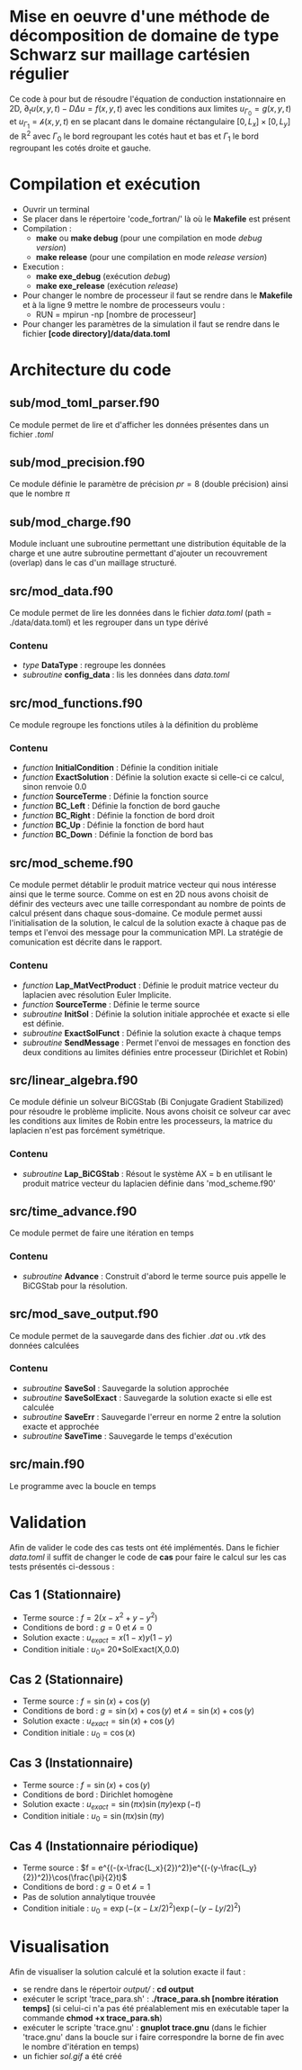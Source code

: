 # Mise en oeuvre d'une méthode de décomposition de domaine de type Schwarz sur maillage cartésien régulier

Ce code à pour but de résoudre l'équation de conduction instationnaire en 2D, $\partial_t u(x,y,t) - D\Delta u = f(x,y,t)$ avec les conditions aux limites $u_{\Gamma_0} = g(x,y,t)$ et $u_{\Gamma_1} = \mathcal{h}(x,y,t)$ en se placant dans le domaine réctangulaire $[0, L_x ] \times [0, L_y ]$ de $\mathbb{R}^2$ avec $\Gamma_0$ le bord regroupant les cotés haut et bas et $\Gamma_1$ le bord regroupant les cotés droite et gauche.

# Compilation et exécution

 - Ouvrir un terminal
 - Se placer dans le répertoire 'code_fortran/' là où le __Makefile__ est présent
 -  Compilation :
    - __make__ ou __make debug__ (pour une compilation en mode _debug version_)
    - __make release__ (pour une compilation en mode _release version_)
 - Execution : 
    - __make exe_debug__ (exécution _debug_)
    - __make exe_release__ (exécution _release_)
 - Pour changer le nombre de processeur il faut se rendre dans le __Makefile__ et à la ligne 9 mettre le nombre de processeurs voulu :
    - RUN = mpirun -np [nombre de processeur]
 - Pour changer les paramètres de la simulation il faut se rendre dans le fichier __[code directory]/data/data.toml__

# Architecture du code

## sub/mod_toml_parser.f90

Ce module permet de lire et d'afficher les données présentes dans un fichier _.toml_

## sub/mod_precision.f90

Ce module définie le paramètre de précision $pr=8$ (double précision) ainsi que le nombre $\pi$

## sub/mod_charge.f90

Module incluant une subroutine permettant une distribution équitable de la charge et une autre subroutine permettant d'ajouter un recouvrement (overlap) dans le cas d'un maillage structuré.

## src/mod_data.f90

Ce module permet de lire les données dans le fichier _data.toml_ (path = ./data/data.toml) et les regrouper dans un type dérivé

### Contenu

- _type_ __DataType__ : regroupe les données
- _subroutine_ __config_data__ : lis les données dans _data.toml_

## src/mod_functions.f90

Ce module regroupe les fonctions utiles à la définition du problème

### Contenu

 - _function_ __InitialCondition__ : Définie la condition initiale
 - _function_ __ExactSolution__ : Définie la solution exacte si celle-ci ce calcul, sinon renvoie $0.0$
 - _function_ __SourceTerme__ : Définie la fonction source
 - _function_ __BC_Left__ : Définie la fonction de bord gauche
 - _function_ __BC_Right__ : Définie la fonction de bord droit
 - _function_ __BC_Up__ : Définie la fonction de bord haut
 - _function_ __BC_Down__ : Définie la fonction de bord bas

## src/mod_scheme.f90

Ce module permet détablir le produit matrice vecteur qui nous intéresse ainsi que le terme source. Comme on est en 2D nous avons choisit de définir des vecteurs avec une taille correspondant au nombre de points de calcul présent dans chaque sous-domaine. Ce module permet aussi l'initialisation de la solution, le calcul de la solution exacte à chaque pas de temps et l'envoi des message pour la communication MPI. La stratégie de comunication est décrite dans le rapport.

### Contenu

 - _function_ __Lap_MatVectProduct__ : Définie le produit matrice vecteur du laplacien avec résolution Euler Implicite.
 - _function_ __SourceTerme__ : Définie le terme source
 - _subroutine_ __InitSol__ : Définie la solution initiale approchée et exacte si elle est définie.
 - _subroutine_ __ExactSolFunct__ : Définie la solution exacte à chaque temps
 - _subroutine_ __SendMessage__ : Permet l'envoi de messages en fonction des deux conditions au limites définies entre processeur (Dirichlet et Robin)

## src/linear_algebra.f90

Ce module définie un solveur BiCGStab (Bi Conjugate Gradient Stabilized) pour résoudre le problème implicite. Nous avons choisit ce solveur car avec les conditions aux limites de Robin entre les processeurs, la matrice du laplacien n'est pas forcément symétrique.

### Contenu

 - _subroutine_ __Lap_BiCGStab__ : Résout le système AX = b en utilisant le produit matrice vecteur du laplacien définie dans 'mod_scheme.f90'

## src/time_advance.f90

Ce module permet de faire une itération en temps 

### Contenu

 - _subroutine_ __Advance__ : Construit d'abord le terme source puis appelle le BiCGStab pour la résolution.


## src/mod_save_output.f90

Ce module permet de la sauvegarde dans des fichier _.dat_ ou _.vtk_ des données calculées

### Contenu

 - _subroutine_ __SaveSol__ : Sauvegarde la solution approchée
 - _subroutine_ __SaveSolExact__ : Sauvegarde la solution exacte si elle est calculée
 - _subroutine_ __SaveErr__ : Sauvegarde l'erreur en norme 2 entre la solution exacte et approchée 
 - _subroutine_ __SaveTime__ : Sauvegarde le temps d'exécution

## src/main.f90

Le programme avec la boucle en temps


# Validation

Afin de valider le code des cas tests ont été implémentés. Dans le fichier _data.toml_ il suffit de changer le code de __cas__ pour faire le calcul sur les cas tests présentés ci-dessous :

## Cas 1 (Stationnaire)

 - Terme source : $f = 2(x-x^2 + y-y^2)$ 
 - Conditions de bord : $g=0$ et $\mathcal{h}=0$
 - Solution exacte : $u_{exact} = x(1-x)y(1-y)$
 - Condition initiale : $u_{0} =$ 20*SolExact(X,0.0)

## Cas 2 (Stationnaire)

 - Terme source : $f = \sin(x) + \cos(y)$ 
 - Conditions de bord : $g=\sin(x) + \cos(y)$ et $\mathcal{h} =\sin(x) + \cos(y)$
 - Solution exacte : $u_{exact} = \sin(x) + \cos(y)$
 - Condition initiale : $u_{0} = \cos(x)$

## Cas 3 (Instationnaire)

  - Terme source : $f = \sin(x) + \cos(y)$ 
 - Conditions de bord : Dirichlet homogène
 - Solution exacte : $u_{exact} = \sin(\pi x)\sin(\pi y)\exp(-t)$
 - Condition initiale : $u_{0} = \sin(\pi x)\sin(\pi y)$

## Cas 4 (Instationnaire périodique)

 - Terme source : $f = e^{(-(x-\frac{L_x}{2})^2)}e^{(-(y-\frac{L_y}{2})^2)}\cos(\frac{\pi}{2}t)$ 
 - Conditions de bord : $g=0$ et $\mathcal{h} =1$
 - Pas de solution annalytique trouvée
 - Condition initiale : $u_{0} = \exp(-(x-Lx/2)^2)\exp(-(y-Ly/2)^2)$


# Visualisation

Afin de visualiser la solution calculé et la solution exacte il faut :
 - se rendre dans le répertoir _output/_ : __cd output__
 - exécuter le script 'trace_para.sh' : __./trace_para.sh [nombre itération temps]__ (si celui-ci n'a pas été préalablement mis en exécutable taper la commande __chmod +x trace_para.sh__)
 - exécuter le scripte 'trace.gnu' : __gnuplot trace.gnu__ (dans le fichier 'trace.gnu' dans la boucle sur i faire correspondre la borne de fin avec le nombre d'itération en temps)
 - un fichier _sol.gif_ a été créé 

